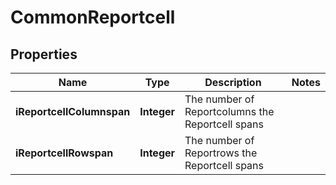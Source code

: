 

# CommonReportcell

## Properties

Name | Type | Description | Notes
------------ | ------------- | ------------- | -------------
**iReportcellColumnspan** | **Integer** | The number of Reportcolumns the Reportcell spans | 
**iReportcellRowspan** | **Integer** | The number of Reportrows the Reportcell spans | 




